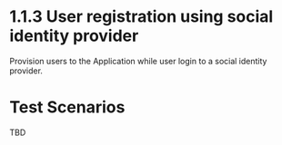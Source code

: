 # 1.1.3 User registration using social identity provider

Provision users to the Application while user login to a social identity provider.   

# Test Scenarios
TBD